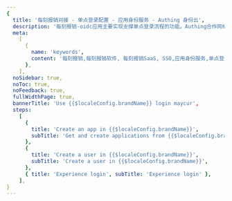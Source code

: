 ```yaml
---
{
  title: '每刻报销对接 - 单点登录配置 - 应用身份服务 - Authing 身份云',
  description: '每刻报销-oidc应用主要实现支撑单点登录流程的功能。Authing合作网络提供 每刻报销对接，单点登录，SSO，实现应用的快捷登录、免密登录，提升员工办公体验、增强用户体验，增强企业数字化服务水平。',
  meta:
    [
      {
        name: 'keywords',
        content: '每刻报销,每刻报销软件, 每刻报销SaaS, SSO,应用身份服务,单点登录配置,Authing身份云',
      },
    ],
  noSidebar: true,
  noToc: true,
  noFeedback: true,
  fullWidthPage: true,
  bannerTitle: 'Use {{$localeConfig.brandName}} login maycur',
  steps:
    [
      {
        title: 'Create an app in {{$localeConfig.brandName}}',
        subTitle: 'Get and create applications from {{$localeConfig.brandName}} application',
      },
      {
        title: 'Create a user in {{$localeConfig.brandName}}',
        subTitle: 'Create a user in {{$localeConfig.brandName}}',
      },
      { title: 'Experience login', subTitle: 'Experience login' },
    ],
}
---
```


<IntegrationDetail/>

